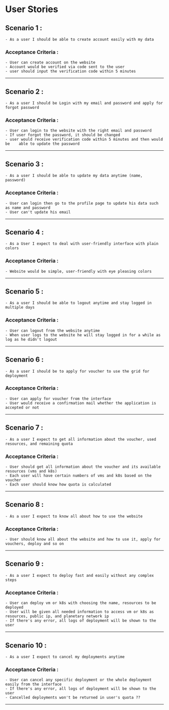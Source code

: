 # User Stories


## Scenario 1 :
    - As a user I should be able to create account easily with my data
### Acceptance Criteria :
    - User can create account on the website 
    - Account would be verified via code sent to the user
    - user should input the verification code within 5 minutes
---
## Scenario 2 :
    - As a user I should be Login with my email and password and apply for forgot password
### Acceptance Criteria :
    - User can login to the website with the right email and password 
    - If user forgot the password, it should be changed
    - user would receive verification code within 5 minutes and then would be    able to update the password
---
## Scenario 3 :
    - As a user I should be able to update my data anytime (name, password)
### Acceptance Criteria :
    - User can login then go to the profile page to update his data such as name and password
    - User can't update his email
---
## Scenario 4 :
    - As a User I expect to deal with user-friendly interface with plain colors
### Acceptance Criteria :
    - Website would be simple, user-friendly with eye pleasing colors
---
## Scenario 5 :
    - As a user I should be able to logout anytime and stay logged in multiple days 
### Acceptance Criteria :
    - User can logout from the website anytime 
    - When user logs to the website he will stay logged in for a while as log as he didn't logout 
---
## Scenario 6 :
    - As a user I should be to apply for voucher to use the grid for deployment
### Acceptance Criteria :
    - User can apply for voucher from the interface
    - User would receive a confirmation mail whether the application is accepted or not 
---
## Scenario 7 :
    - As a user I expect to get all information about the voucher, used resources, and remaining quota 
### Acceptance Criteria :
    - User should get all information about the voucher and its available resources (vms and k8s)
    - Each user will have certain numbers of vms and k8s based on the voucher 
    - Each user should know how quota is calculated
---
## Scenario 8 :
    - As a user I expect to know all about how to use the website
### Acceptance Criteria :
    - User should know all about the website and how to use it, apply for vouchers, deploy and so on
---
## Scenario 9 :
    - As a user I expect to deploy fast and easily without any complex steps 
### Acceptance Criteria :
    - User can deploy vm or k8s with choosing the name, resources to be deployed
    - User will be given all needed information to access vm or k8s as resources, public ip, and planetary network ip
    - If there's any error, all logs of deployment will be shown to the user
---
## Scenario 10 :
    - As a user I expect to cancel my deployments anytime 
### Acceptance Criteria :
    - User can cancel any specific deployment or the whole deployment easily from the interface
    - If there's any error, all logs of deployment will be shown to the user
    - Cancelled deployments won't be returned in user's quota ??
---











